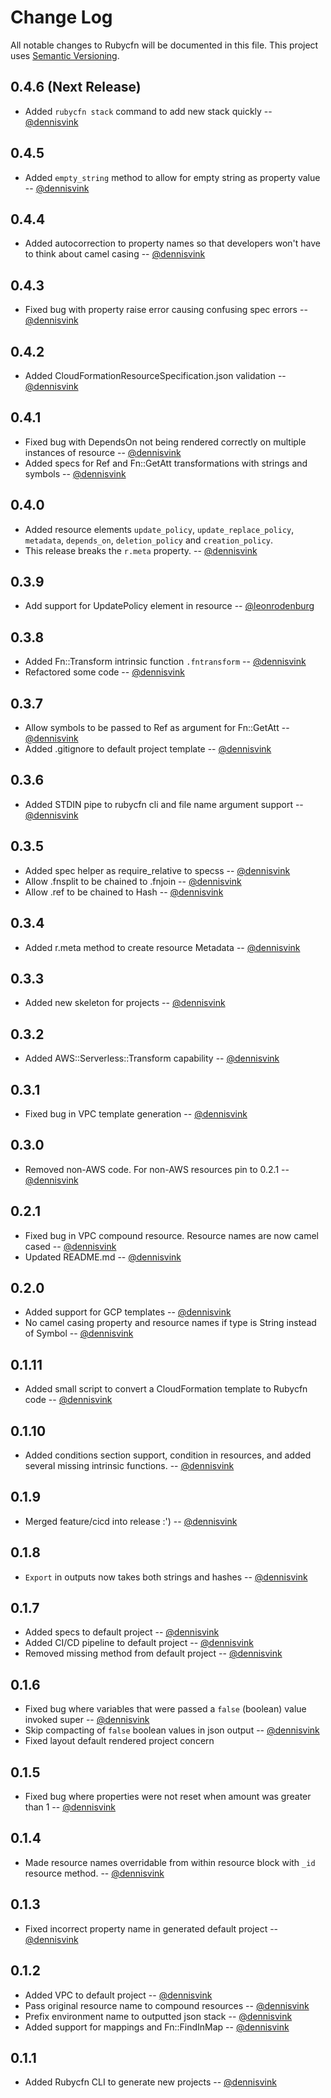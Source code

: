 # Change Log
All notable changes to Rubycfn will be documented in this file.
This project uses [Semantic Versioning](http://semver.org/).

## 0.4.6 (Next Release)

  * Added `rubycfn stack` command to add new stack quickly -- [@dennisvink][@dennisvink]

## 0.4.5

  * Added `empty_string` method to allow for empty string as property value -- [@dennisvink][@dennisvink]

## 0.4.4

  * Added autocorrection to property names so that developers won't have to think about camel casing -- [@dennisvink][@dennisvink]

## 0.4.3

  * Fixed bug with property raise error causing confusing spec errors -- [@dennisvink][@dennisvink]

## 0.4.2

  * Added CloudFormationResourceSpecification.json validation -- [@dennisvink][@dennisvink]
 
## 0.4.1

  * Fixed bug with DependsOn not being rendered correctly on multiple instances of resource -- [@dennisvink][@dennisvink]
  * Added specs for Ref and Fn::GetAtt transformations with strings and symbols -- [@dennisvink][@dennisvink]

## 0.4.0

  * Added resource elements `update_policy`, `update_replace_policy`, `metadata`, `depends_on`, `deletion_policy` and `creation_policy`.
  * This release breaks the `r.meta` property. -- [@dennisvink][@dennisvink]

## 0.3.9

  * Add support for UpdatePolicy element in resource -- [@leonrodenburg][@leonrodenburg]

## 0.3.8

  * Added Fn::Transform intrinsic function `.fntransform` -- [@dennisvink][@dennisvink]
  * Refactored some code -- [@dennisvink][@dennisvink]

## 0.3.7

  * Allow symbols to be passed to Ref as argument for Fn::GetAtt -- [@dennisvink][@dennisvink]
  * Added .gitignore to default project template -- [@dennisvink][@dennisvink]

## 0.3.6

  * Added STDIN pipe to rubycfn cli and file name argument support -- [@dennisvink][@dennisvink]

## 0.3.5

  * Added spec helper as require_relative to specss -- [@dennisvink][@dennisvink]
  * Allow .fnsplit to be chained to .fnjoin -- [@dennisvink][@dennisvink]
  * Allow .ref to be chained to Hash -- [@dennisvink][@dennisvink]

## 0.3.4

  * Added r.meta method to create resource Metadata -- [@dennisvink][@dennisvink]

## 0.3.3

  * Added new skeleton for projects -- [@dennisvink][@dennisvink]

## 0.3.2
  * Added AWS::Serverless::Transform capability -- [@dennisvink][@dennisvink]

## 0.3.1
  * Fixed bug in VPC template generation -- [@dennisvink][@dennisvink]

## 0.3.0
  * Removed non-AWS code. For non-AWS resources pin to 0.2.1 -- [@dennisvink][@dennisvink]
 
## 0.2.1
  * Fixed bug in VPC compound resource. Resource names are now camel cased -- [@dennisvink][@dennisvink]
  * Updated README.md -- [@dennisvink][@dennisvink]

## 0.2.0
  * Added support for GCP templates -- [@dennisvink][@dennisvink]
  * No camel casing property and resource names if type is String instead of Symbol -- [@dennisvink][@dennisvink]

## 0.1.11
  * Added small script to convert a CloudFormation template to Rubycfn code -- [@dennisvink][@dennisvink]

## 0.1.10
  * Added conditions section support, condition in resources, and added several missing intrinsic functions. -- [@dennisvink][@dennisvink]

## 0.1.9
  * Merged feature/cicd into release :') -- [@dennisvink][@dennisvink]

## 0.1.8
  * `Export` in outputs now takes both strings and hashes -- [@dennisvink][@dennisvink]

## 0.1.7
  * Added specs to default project -- [@dennisvink][@dennisvink]
  * Added CI/CD pipeline to default project -- [@dennisvink][@dennisvink]
  * Removed missing method from default project -- [@dennisvink][@dennisvink]

## 0.1.6
  * Fixed bug where variables that were passed a `false` (boolean) value invoked super -- [@dennisvink][@dennisvink]
  * Skip compacting of `false` boolean values in json output -- [@dennisvink][@dennisvink]
  * Fixed layout default rendered project concern
 
## 0.1.5
  * Fixed bug where properties were not reset when amount was greater than 1 -- [@dennisvink][@dennisvink]

## 0.1.4 
  * Made resource names overridable from within resource block with `_id` resource method. -- [@dennisvink][@dennisvink]

## 0.1.3
  * Fixed incorrect property name in generated default project -- [@dennisvink][@dennisvink]

## 0.1.2
  * Added VPC to default project -- [@dennisvink][@dennisvink]
  * Pass original resource name to compound resources -- [@dennisvink][@dennisvink]
  * Prefix environment name to outputted json stack -- [@dennisvink][@dennisvink]
  * Added support for mappings and Fn::FindInMap -- [@dennisvink][@dennisvink]

## 0.1.1
  * Added Rubycfn CLI to generate new projects -- [@dennisvink][@dennisvink]

[@dennisvink]: https://github.com/dennisvink
[@leonrodenburg]: https://github.com/leonrodenburg
